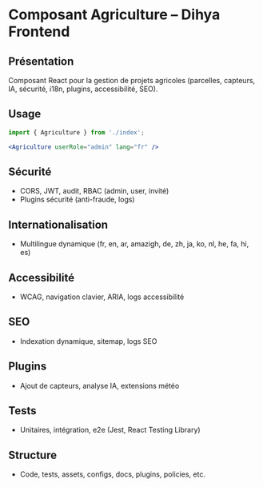 # Composant Agriculture – Dihya Frontend

## Présentation
Composant React pour la gestion de projets agricoles (parcelles, capteurs, IA, sécurité, i18n, plugins, accessibilité, SEO).

## Usage
```jsx
import { Agriculture } from './index';

<Agriculture userRole="admin" lang="fr" />
```

## Sécurité
- CORS, JWT, audit, RBAC (admin, user, invité)
- Plugins sécurité (anti-fraude, logs)

## Internationalisation
- Multilingue dynamique (fr, en, ar, amazigh, de, zh, ja, ko, nl, he, fa, hi, es)

## Accessibilité
- WCAG, navigation clavier, ARIA, logs accessibilité

## SEO
- Indexation dynamique, sitemap, logs SEO

## Plugins
- Ajout de capteurs, analyse IA, extensions météo

## Tests
- Unitaires, intégration, e2e (Jest, React Testing Library)

## Structure
- Code, tests, assets, configs, docs, plugins, policies, etc.
